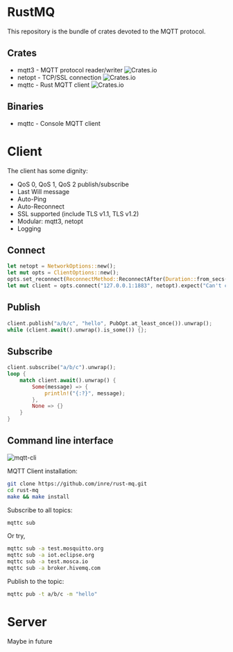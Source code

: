 # RustMQ

This repository is the bundle of crates devoted to the MQTT protocol.

## Crates

* mqtt3 - MQTT protocol reader/writer ![Crates.io](https://img.shields.io/crates/v/mqtt3.svg)
* netopt - TCP/SSL connection ![Crates.io](https://img.shields.io/crates/v/netopt.svg)
* mqttc - Rust MQTT client ![Crates.io](https://img.shields.io/crates/v/mqttc.svg)

## Binaries

* mqttc - Console MQTT client

# Client

The client has some dignity:

* QoS 0, QoS 1, QoS 2 publish/subscribe
* Last Will message
* Auto-Ping
* Auto-Reconnect
* SSL supported (include TLS v1.1, TLS v1.2)
* Modular: mqtt3, netopt
* Logging

## Connect

```rust
let netopt = NetworkOptions::new();
let mut opts = ClientOptions::new();
opts.set_reconnect(ReconnectMethod::ReconnectAfter(Duration::from_secs(1)));
let mut client = opts.connect("127.0.0.1:1883", netopt).expect("Can't connect to server");
```

## Publish

```rust
client.publish("a/b/c", "hello", PubOpt.at_least_once()).unwrap();
while (client.await().unwrap().is_some()) {};
```

## Subscribe

```rust
client.subscribe("a/b/c").unwrap();
loop {
    match client.await().unwrap() {
        Some(message) => {
            println!("{:?}", message);
        },
        None => {}
    }
}
```

## Command line interface

![mqtt-cli](https://cloud.githubusercontent.com/assets/9905/14590517/0aeac094-0505-11e6-9334-eab7067e1842.png)

MQTT Client installation:

```bash
git clone https://github.com/inre/rust-mq.git
cd rust-mq
make && make install
```

Subscribe to all topics:

```bash
mqttc sub
```

Or try,

```bash
mqttc sub -a test.mosquitto.org
mqttc sub -a iot.eclipse.org
mqttc sub -a test.mosca.io
mqttc sub -a broker.hivemq.com
```

Publish to the topic:

```bash
mqttc pub -t a/b/c -m "hello"
```

# Server

Maybe in future
